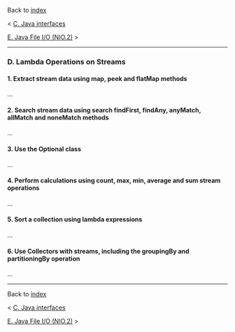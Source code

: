 Back to [index](README.md)

&lt; [C. Java interfaces](C-JavaInterfaces.md)

[E. Java File I/O (NIO.2)](E-JavaFileIO.md) &gt;

---
### D. Lambda Operations on Streams
#### 1. Extract stream data using map, peek and flatMap methods
...
#### 2. Search stream data using search findFirst, findAny, anyMatch, allMatch and noneMatch methods
...
#### 3. Use the Optional class
...
#### 4. Perform calculations using count, max, min, average and sum stream operations
...
#### 5. Sort a collection using lambda expressions
...
#### 6. Use Collectors with streams, including the groupingBy and partitioningBy operation
...

---
Back to [index](README.md)

&lt; [C. Java interfaces](C-JavaInterfaces.md)

[E. Java File I/O (NIO.2)](E-JavaFileIO.md) &gt;
